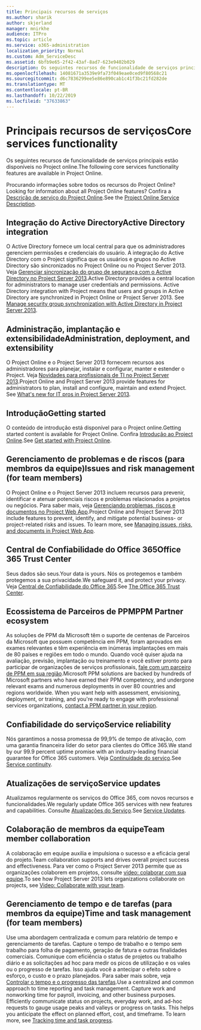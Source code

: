 ```yaml
---
title: Principais recursos de serviços
ms.author: sharik
author: skjerland
manager: mnirkhe
audience: ITPro
ms.topic: article
ms.service: o365-administration
localization_priority: Normal
ms.custom: Adm_ServiceDesc
ms.assetid: 6bfb9e65-2f42-43af-8ad7-623e9402b029
description: Os seguintes recursos de funcionalidade de serviços principais estão disponíveis no Project online.
ms.openlocfilehash: 14081671a3539e9fa73f049eae0ced9f80568c21
ms.sourcegitcommit: d6c7836299ee5e86e890cab1c41f3bc21fd282de
ms.translationtype: MT
ms.contentlocale: pt-BR
ms.lasthandoff: 10/22/2019
ms.locfileid: "37633863"
---
```

# <a name="core-services-functionality"></a><span data-ttu-id="a350d-103">Principais recursos de serviços</span><span class="sxs-lookup"><span data-stu-id="a350d-103">Core services functionality</span></span>

<span data-ttu-id="a350d-104">Os seguintes recursos de funcionalidade de serviços principais estão disponíveis no Project online.</span><span class="sxs-lookup"><span data-stu-id="a350d-104">The following core services functionality features are available in Project Online.</span></span>
  
<span data-ttu-id="a350d-105">Procurando informações sobre todos os recursos do Project Online?</span><span class="sxs-lookup"><span data-stu-id="a350d-105">Looking for information about all Project Online features?</span></span> <span data-ttu-id="a350d-106">Confira a [Descrição de serviço do Project Online](project-online-service-description.md).</span><span class="sxs-lookup"><span data-stu-id="a350d-106">See the [Project Online Service Description](project-online-service-description.md).</span></span>
  
## <a name="active-directory-integration"></a><span data-ttu-id="a350d-107">Integração do Active Directory</span><span class="sxs-lookup"><span data-stu-id="a350d-107">Active Directory integration</span></span>

<span data-ttu-id="a350d-p102">O Active Directory fornece um local central para que os administradores gerenciem permissões e credenciais do usuário. A integração do Active Directory com o Project significa que os usuários e grupos no Active Directory são sincronizados no Project Online ou no Project Server 2013. Veja [Gerenciar sincronização do grupo de segurança com o Active Directory no Project Server 2013](https://go.microsoft.com/fwlink/p/?LinkId=402631).</span><span class="sxs-lookup"><span data-stu-id="a350d-p102">Active Directory provides a central location for administrators to manage user credentials and permissions. Active Directory integration with Project means that users and groups in Active Directory are synchronized in Project Online or Project Server 2013. See [Manage security group synchronization with Active Directory in Project Server 2013](https://go.microsoft.com/fwlink/p/?LinkId=402631).</span></span>
  
## <a name="administration-deployment-and-extensibility"></a><span data-ttu-id="a350d-111">Administração, implantação e extensibilidade</span><span class="sxs-lookup"><span data-stu-id="a350d-111">Administration, deployment, and extensibility</span></span>

<span data-ttu-id="a350d-p103">O Project Online e o Project Server 2013 fornecem recursos aos administradores para planejar, instalar e configurar, manter e estender o Project. Veja [Novidades para profissionais de TI no Project Server 2013](https://go.microsoft.com/fwlink/p/?LinkId=272017).</span><span class="sxs-lookup"><span data-stu-id="a350d-p103">Project Online and Project Server 2013 provide features for administrators to plan, install and configure, maintain and extend Project. See [What's new for IT pros in Project Server 2013](https://go.microsoft.com/fwlink/p/?LinkId=272017).</span></span>
  
## <a name="getting-started"></a><span data-ttu-id="a350d-114">Introdução</span><span class="sxs-lookup"><span data-stu-id="a350d-114">Getting started</span></span>

<span data-ttu-id="a350d-115">O conteúdo de introdução está disponível para o Project online.</span><span class="sxs-lookup"><span data-stu-id="a350d-115">Getting started content is available for Project Online.</span></span> <span data-ttu-id="a350d-116">Confira [Introdução ao Project Online](https://support.office.com/en-us/article/Get-started-with-Project-Online-E3E5F64F-ADA5-4F9D-A578-130B2D4E5F11?ui=en-US&amp;rs=en-US&amp;ad=US).</span><span class="sxs-lookup"><span data-stu-id="a350d-116">See [Get started with Project Online](https://support.office.com/en-us/article/Get-started-with-Project-Online-E3E5F64F-ADA5-4F9D-A578-130B2D4E5F11?ui=en-US&amp;rs=en-US&amp;ad=US).</span></span>
  
## <a name="issues-and-risk-management-for-team-members"></a><span data-ttu-id="a350d-117">Gerenciamento de problemas e de riscos (para membros da equipe)</span><span class="sxs-lookup"><span data-stu-id="a350d-117">Issues and risk management (for team members)</span></span>

<span data-ttu-id="a350d-p105">O Project Online e o Project Server 2013 incluem recursos para prevenir, identificar e atenuar potenciais riscos e problemas relacionados a projetos ou negócios. Para saber mais, veja [Gerenciando problemas, riscos e documentos no Project Web App](https://go.microsoft.com/fwlink/?LinkId=402634).</span><span class="sxs-lookup"><span data-stu-id="a350d-p105">Project Online and Project Server 2013 include features to prevent, identify, and mitigate potential business- or project-related risks and issues. To learn more, see [Managing issues, risks, and documents in Project Web App](https://go.microsoft.com/fwlink/?LinkId=402634).</span></span>
  
## <a name="office-365-trust-center"></a><span data-ttu-id="a350d-120">Central de Confiabilidade do Office 365</span><span class="sxs-lookup"><span data-stu-id="a350d-120">Office 365 Trust Center</span></span>

<span data-ttu-id="a350d-121">Seus dados são seus.</span><span class="sxs-lookup"><span data-stu-id="a350d-121">Your data is yours.</span></span> <span data-ttu-id="a350d-122">Nós os protegemos e também protegemos a sua privacidade.</span><span class="sxs-lookup"><span data-stu-id="a350d-122">We safeguard it, and protect your privacy.</span></span> <span data-ttu-id="a350d-123">Veja [Central de Confiabilidade do Office 365](https://go.microsoft.com/fwlink/?LinkId=402637).</span><span class="sxs-lookup"><span data-stu-id="a350d-123">See [The Office 365 Trust Center](https://go.microsoft.com/fwlink/?LinkId=402637).</span></span>
  
## <a name="ppm-partner-ecosystem"></a><span data-ttu-id="a350d-124">Ecossistema de Parceiros de PPM</span><span class="sxs-lookup"><span data-stu-id="a350d-124">PPM Partner ecosystem</span></span>

<span data-ttu-id="a350d-p107">As soluções de PPM da Microsoft têm o suporte de centenas de Parceiros da Microsoft que possuem competência em PPM, foram aprovados em exames relevantes e têm experiência em inúmeras implantações em mais de 80 países e regiões em todo o mundo. Quando você quiser ajuda na avaliação, previsão, implantação ou treinamento e você estiver pronto para participar de organizações de serviços profissionais, [fale com um parceiro de PPM em sua região](https://go.microsoft.com/fwlink/p/?LinkId=272646).</span><span class="sxs-lookup"><span data-stu-id="a350d-p107">Microsoft PPM solutions are backed by hundreds of Microsoft partners who have earned their PPM competency, and undergone relevant exams and numerous deployments in over 80 countries and regions worldwide. When you want help with assessment, envisioning, deployment, or training, and you're ready to engage with professional services organizations, [contact a PPM partner in your region](https://go.microsoft.com/fwlink/p/?LinkId=272646).</span></span>
  
## <a name="service-reliability"></a><span data-ttu-id="a350d-127">Confiabilidade do serviço</span><span class="sxs-lookup"><span data-stu-id="a350d-127">Service reliability</span></span>

<span data-ttu-id="a350d-128">Nós garantimos a nossa promessa de 99,9% de tempo de ativação, com uma garantia financeira líder do setor para clientes do Office 365.</span><span class="sxs-lookup"><span data-stu-id="a350d-128">We stand by our 99.9 percent uptime promise with an industry-leading financial guarantee for Office 365 customers.</span></span> <span data-ttu-id="a350d-129">Veja [Continuidade do serviço](https://go.microsoft.com/fwlink/?LinkId=402653).</span><span class="sxs-lookup"><span data-stu-id="a350d-129">See [Service continuity](https://go.microsoft.com/fwlink/?LinkId=402653).</span></span>
  
## <a name="service-updates"></a><span data-ttu-id="a350d-130">Atualizações de serviço</span><span class="sxs-lookup"><span data-stu-id="a350d-130">Service updates</span></span>

<span data-ttu-id="a350d-131">Atualizamos regularmente os serviços do Office 365, com novos recursos e funcionalidades.</span><span class="sxs-lookup"><span data-stu-id="a350d-131">We regularly update Office 365 services with new features and capabilities.</span></span> <span data-ttu-id="a350d-132">Consulte [Atualizações do Serviço](../office-365-platform-service-description/service-updates.md).</span><span class="sxs-lookup"><span data-stu-id="a350d-132">See [Service Updates](../office-365-platform-service-description/service-updates.md).</span></span>
  
## <a name="team-member-collaboration"></a><span data-ttu-id="a350d-133">Colaboração de membros da equipe</span><span class="sxs-lookup"><span data-stu-id="a350d-133">Team member collaboration</span></span>

<span data-ttu-id="a350d-134">A colaboração em equipe auxilia e impulsiona o sucesso e a eficácia geral do projeto.</span><span class="sxs-lookup"><span data-stu-id="a350d-134">Team collaboration supports and drives overall project success and effectiveness.</span></span> <span data-ttu-id="a350d-135">Para ver como o Project Server 2013 permite que as organizações colaborem em projetos, consulte [vídeo: colaborar com sua equipe](https://go.microsoft.com/fwlink/?LinkId=402628).</span><span class="sxs-lookup"><span data-stu-id="a350d-135">To see how Project Server 2013 lets organizations collaborate on projects, see [Video: Collaborate with your team](https://go.microsoft.com/fwlink/?LinkId=402628).</span></span>
  
## <a name="time-and-task-management-for-team-members"></a><span data-ttu-id="a350d-136">Gerenciamento de tempo e de tarefas (para membros da equipe)</span><span class="sxs-lookup"><span data-stu-id="a350d-136">Time and task management (for team members)</span></span>

<span data-ttu-id="a350d-p111">Use uma abordagem centralizada e comum para relatório de tempo e gerenciamento de tarefas. Capture o tempo de trabalho e o tempo sem trabalho para folha de pagamento, geração de fatura e outras finalidades comerciais. Comunique com eficiência o status de projetos ou trabalho diário e as solicitações ad hoc para medir os picos de utilização e os vales ou o progresso de tarefas. Isso ajuda você a antecipar o efeito sobre o esforço, o custo e o prazo planejados. Para saber mais sobre, veja [Controlar o tempo e o progresso das tarefas](https://go.microsoft.com/fwlink/p/?LinkId=271321).</span><span class="sxs-lookup"><span data-stu-id="a350d-p111">Use a centralized and common approach to time reporting and task management. Capture work and nonworking time for payroll, invoicing, and other business purposes. Efficiently communicate status on projects, everyday work, and ad-hoc requests to gauge usage peaks and valleys or progress on tasks. This helps you anticipate the effect on planned effort, cost, and timeframe. To learn more, see [Tracking time and task progress](https://go.microsoft.com/fwlink/p/?LinkId=271321).</span></span>
  
